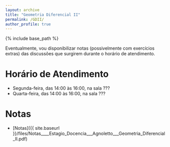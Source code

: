 ```yaml
---
layout: archive
title: "Geometria Diferencial II"
permalink: /GDII/
author_profile: true
---
```


{% include base_path %}

Eventualmente, vou disponibilizar notas (possivelmente com exercícios extras) das discussões que surgirem durante o horário de atendimento.

<!-- > :information_source:<br> -->
<!-- > Novos exercícios disponíveis nas notas abaixo! (Publicados em: 12/09/2023) -->

# Horário de Atendimento

- Segunda-feira, das 14:00 às 16:00, na sala ???
- Quarta-feira, das 14:00 às 16:00, na sala ???

# Notas

- [Notas]({{ site.baseurl }}/files/Notas____Estagio_Docencia___Agnoletto___Geometria_Diferencial_II.pdf)
  
